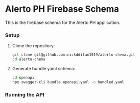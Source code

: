 # Alerto PH Firebase Schema

This is the firebase schema for the Alerto PH application.

### Setup

1. Clone the repository:
   ```bash
   git clone git@github.com:nickdditan1019/alerto-chema.git
   cd alerto-chema
   ```

2. Generate bundle yaml schema:
   ```bash
   cd openapi
   npx swagger-cli bundle openapi.yaml -o bundled.yaml
   ```
   
### Running the API
